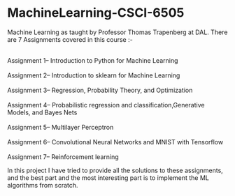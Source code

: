 # MachineLearning-CSCI-6505
Machine Learning as taught by Professor Thomas Trapenberg at DAL.
There are 7 Assignments covered in this course :-

<br>Assignment 1– Introduction to Python for Machine Learning <br>
<br>Assignment 2– Introduction to sklearn for Machine Learning <br>
<br>Assignment 3– Regression, Probability Theory, and Optimization <br>
<br>Assignment 4– Probabilistic regression and classification,Generative Models, and Bayes Nets<br>
<br>Assignment 5– Multilayer Perceptron<br>
<br>Assignment 6– Convolutional Neural Networks and MNIST with Tensorflow<br>
<br>Assignment 7– Reinforcement learning<br>

In this project I have tried to provide all the solutions to these assignments, and the  best part and the most interesting part is to implement the ML algorithms from scratch.


